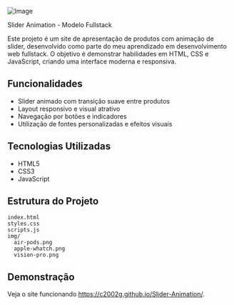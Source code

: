   ![Image](https://github.com/user-attachments/assets/2b0a3b9b-f932-47df-893f-0d0416460b1f)


Slider Animation - Modelo Fullstack

Este projeto é um site de apresentação de produtos com animação de slider, desenvolvido como parte do meu aprendizado em desenvolvimento web fullstack. O objetivo é demonstrar habilidades em HTML, CSS e JavaScript, criando uma interface moderna e responsiva.

## Funcionalidades

- Slider animado com transição suave entre produtos
- Layout responsivo e visual atrativo
- Navegação por botões e indicadores
- Utilização de fontes personalizadas e efeitos visuais

## Tecnologias Utilizadas

- HTML5
- CSS3
- JavaScript

  
## Estrutura do Projeto

```
index.html
styles.css
scripts.js
img/
  air-pods.png
  apple-whatch.png
  vision-pro.png
```

## Demonstração

Veja o site funcionando https://c2002g.github.io/Slider-Animation/.
